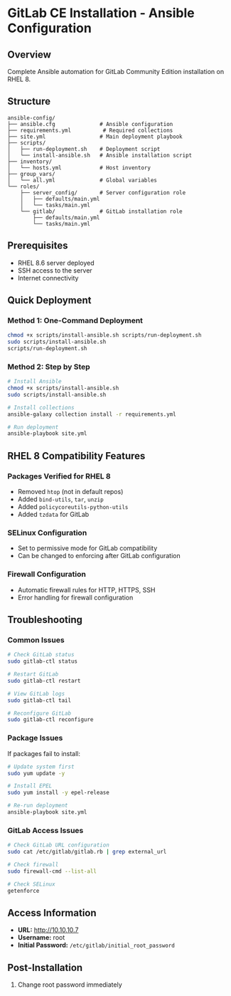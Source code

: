 # GitLab CE Installation - Ansible Configuration

## Overview
Complete Ansible automation for GitLab Community Edition installation on RHEL 8.

## Structure
```
ansible-config/
├── ansible.cfg              # Ansible configuration
├── requirements.yml          # Required collections
├── site.yml                 # Main deployment playbook
├── scripts/
│   ├── run-deployment.sh    # Deployment script
│   └── install-ansible.sh   # Ansible installation script
├── inventory/
│   └── hosts.yml            # Host inventory
├── group_vars/
│   └── all.yml              # Global variables
└── roles/
    ├── server_config/       # Server configuration role
    │   ├── defaults/main.yml
    │   └── tasks/main.yml
    └── gitlab/              # GitLab installation role
        ├── defaults/main.yml
        └── tasks/main.yml
```

## Prerequisites
- RHEL 8.6 server deployed
- SSH access to the server
- Internet connectivity

## Quick Deployment

### Method 1: One-Command Deployment
```bash
chmod +x scripts/install-ansible.sh scripts/run-deployment.sh
sudo scripts/install-ansible.sh
scripts/run-deployment.sh
```

### Method 2: Step by Step
```bash
# Install Ansible
chmod +x scripts/install-ansible.sh
sudo scripts/install-ansible.sh

# Install collections
ansible-galaxy collection install -r requirements.yml

# Run deployment
ansible-playbook site.yml
```

## RHEL 8 Compatibility Features

### Packages Verified for RHEL 8
- Removed `htop` (not in default repos)
- Added `bind-utils`, `tar`, `unzip`
- Added `policycoreutils-python-utils`
- Added `tzdata` for GitLab

### SELinux Configuration
- Set to permissive mode for GitLab compatibility
- Can be changed to enforcing after GitLab configuration

### Firewall Configuration
- Automatic firewall rules for HTTP, HTTPS, SSH
- Error handling for firewall configuration

## Troubleshooting

### Common Issues
```bash
# Check GitLab status
sudo gitlab-ctl status

# Restart GitLab
sudo gitlab-ctl restart

# View GitLab logs
sudo gitlab-ctl tail

# Reconfigure GitLab
sudo gitlab-ctl reconfigure
```

### Package Issues
If packages fail to install:
```bash
# Update system first
sudo yum update -y

# Install EPEL
sudo yum install -y epel-release

# Re-run deployment
ansible-playbook site.yml
```

### GitLab Access Issues
```bash
# Check GitLab URL configuration
sudo cat /etc/gitlab/gitlab.rb | grep external_url

# Check firewall
sudo firewall-cmd --list-all

# Check SELinux
getenforce
```

## Access Information
- **URL:** http://10.10.10.7
- **Username:** root
- **Initial Password:** `/etc/gitlab/initial_root_password`

## Post-Installation
1. Change root password immediately
